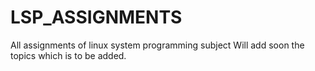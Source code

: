 # LSP_ASSIGNMENTS
All assignments of linux system programming subject
Will add soon the topics which is to be added.
